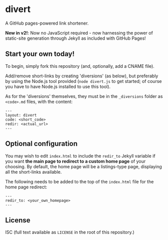 # divert

A GitHub pages-powered link shortener.

**New in v2!**: Now no JavaScript required - now harnessing the power of static-site generation through Jekyll as included with GitHub Pages!

## Start your own today!

To begin, simply fork this repository (and, optionally, add a CNAME file).

Add/remove short-links by creating 'diversions' (as below), but preferably by using the Node.js tool provided (`node divert.js` to get started; of course you have to have Node.js installed to use this tool).

As for the 'diversions' themselves, they must be in the `_diversions` folder as `<code>.md` files, with the content:

```
---
layout: divert
code: <short_code>
redir: <actual_url>
---
```


## Optional configuration

You may wish to edit `index.html` to include the `redir_to` Jekyll variable if you want **the main page to redirect to a custom home page** of your choosing. By default, the home page will be a listings-type page, displaying all the short-links available.

The following needs to be added to the top of the `index.html` file for the home page redirect:

```
---
redir_to: <your_own_homepage>
---
```


## License

ISC (full text available as `LICENSE` in the root of this repository.)